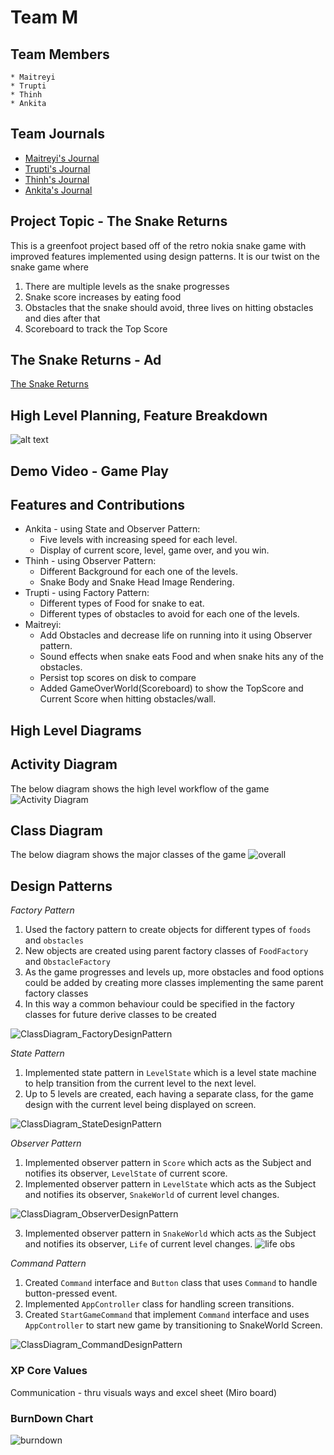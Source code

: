 # Team M

## Team Members
    * Maitreyi
    * Trupti
    * Thinh
    * Ankita

## Team Journals
* [Maitreyi's Journal](https://github.com/nguyensjsu/sp22-202-team-m/blob/main/Journals/MaitreyiKunnavakkamVinjimur.md)
* [Trupti's Journal](https://github.com/nguyensjsu/sp22-202-team-m/blob/main/Journals/TruptiLokhande.md)
* [Thinh's Journal](https://github.com/nguyensjsu/sp22-202-team-m/blob/main/Journals/ThinhLu.md)
* [Ankita's Journal](https://github.com/nguyensjsu/sp22-202-team-m/blob/main/Journals/AnkitaJaswal.md)

## Project Topic - The Snake Returns
This is a greenfoot project based off of the retro nokia snake game with improved features implemented using design patterns.
It is our twist on the snake game where
1. There are multiple levels as the snake progresses 
2. Snake score increases by eating food
3. Obstacles that the snake should avoid, three lives on hitting obstacles and dies after that
4. Scoreboard to track the Top Score

## The Snake Returns - Ad

[The Snake Returns](https://www.youtube.com/watch?v=2dcgnb5a5A0)

## High Level Planning, Feature Breakdown

![alt text](https://github.com/nguyensjsu/sp22-202-team-m/blob/main/Images/img.png?raw=true)


## Demo Video - Game Play

## Features and Contributions

* Ankita - using State and Observer Pattern:
  * Five levels with increasing speed for each level.
  * Display of current score, level, game over, and you win.
* Thinh - using Observer Pattern:
  * Different Background for each one of the levels.
  * Snake Body and Snake Head Image Rendering.
* Trupti - using Factory Pattern:
  * Different types of Food for snake to eat.
  * Different types of obstacles to avoid for each one of the levels.
* Maitreyi:
  * Add Obstacles and decrease life on running into it using Observer pattern.
  * Sound effects when snake eats Food and when snake hits any of the obstacles.
  * Persist top scores on disk to compare 
  * Added GameOverWorld(Scoreboard) to show the TopScore and Current Score when hitting obstacles/wall.

## High Level Diagrams

## Activity Diagram
The below diagram shows the high level workflow of the game
![Activity Diagram](https://github.com/nguyensjsu/sp22-202-team-m/blob/main/Images/HighLevel_ActivityDiagram.png?raw=true)

## Class Diagram
The below diagram shows the major classes of the game
![overall](https://user-images.githubusercontent.com/98665151/168442876-e8bd22b6-6786-4fc4-9b98-a03177f26b41.jpg)



## Design Patterns

*Factory Pattern*

1. Used the factory pattern to create objects for different types of `foods` and `obstacles`
2. New objects are created using parent factory classes of `FoodFactory` and `ObstacleFactory`
3. As the game progresses and levels up, more obstacles and food options could be added by creating more classes implementing the same parent factory classes
4. In this way a common behaviour could be specified in the factory classes for future derive classes to be created

![ClassDiagram_FactoryDesignPattern](https://github.com/nguyensjsu/sp22-202-team-m/blob/main/Images/ClassDiagram_FactoryDesignPattern.png?raw=true)

*State Pattern*

1. Implemented state pattern in `LevelState` which is a level state machine to help transition from the current level to the next level. 
2. Up to 5 levels are created, each having a separate class, for the game design with the current level being displayed on screen.

![ClassDiagram_StateDesignPattern](https://github.com/nguyensjsu/sp22-202-team-m/blob/main/Images/ClassDiagram_StateDesignPattern.png?raw=true)

*Observer Pattern*

1. Implemented observer pattern in `Score` which acts as the Subject and notifies its observer, `LevelState` of current score.
2. Implemented observer pattern in `LevelState` which acts as the Subject and notifies its observer, `SnakeWorld` of current level changes. 

![ClassDiagram_ObserverDesignPattern](https://github.com/nguyensjsu/sp22-202-team-m/blob/main/Images/ClassDiagram_ObserverDesignPattern.png?raw=true)

3. Implemented observer pattern in `SnakeWorld` which acts as the Subject and notifies its observer, `Life` of current level changes. 
![life obs](https://user-images.githubusercontent.com/98665151/168442696-a8b80785-018e-462d-b234-08d36f1c14de.png)


*Command Pattern*

1. Created `Command` interface and `Button` class that uses `Command` to handle button-pressed event.
2. Implemented `AppController` class for handling screen transitions.
3. Created `StartGameCommand` that implement `Command` interface and uses `AppController` to start new game by transitioning to SnakeWorld Screen.

![ClassDiagram_CommandDesignPattern](https://github.com/nguyensjsu/sp22-202-team-m/blob/main/Images/ClassDiagram_CommandDesignPattern.png?raw=true)


### XP Core Values
Communication - thru visuals ways and excel sheet (Miro board)

### BurnDown Chart
![burndown](https://github.com/nguyensjsu/sp22-202-team-m/blob/main/Images/BurnDownChart.jpg)


